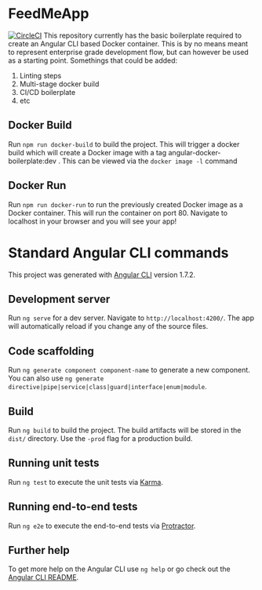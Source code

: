 # FeedMeApp
[![CircleCI](https://circleci.com/gh/project-feed-me/feed-me-ui.svg?style=svg)](https://circleci.com/gh/project-feed-me/feed-me-ui)
This repository currently has the basic boilerplate required to create an Angular CLI based Docker container.  This is by no means meant to represent enterprise grade development flow, but can however be used as a starting point.  Somethings that could be added:

1. Linting steps
2. Multi-stage docker build
3. CI/CD boilerplate
4. etc

## Docker Build

Run `npm run docker-build` to build the project. This will trigger a docker build which will create a Docker image with a tag angular-docker-boilerplate:dev .  This can be viewed via the `docker image -l` command 

## Docker Run 

Run `npm run docker-run` to run the previously created Docker image as a Docker container.  This will run the container on port 80.  Navigate to localhost in your browser and you will see your app!

# Standard Angular CLI commands
This project was generated with [Angular CLI](https://github.com/angular/angular-cli) version 1.7.2.

## Development server

Run `ng serve` for a dev server. Navigate to `http://localhost:4200/`. The app will automatically reload if you change any of the source files.

## Code scaffolding

Run `ng generate component component-name` to generate a new component. You can also use `ng generate directive|pipe|service|class|guard|interface|enum|module`.

## Build

Run `ng build` to build the project. The build artifacts will be stored in the `dist/` directory. Use the `-prod` flag for a production build.

## Running unit tests

Run `ng test` to execute the unit tests via [Karma](https://karma-runner.github.io).

## Running end-to-end tests

Run `ng e2e` to execute the end-to-end tests via [Protractor](http://www.protractortest.org/).

## Further help

To get more help on the Angular CLI use `ng help` or go check out the [Angular CLI README](https://github.com/angular/angular-cli/blob/master/README.md).
